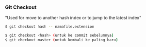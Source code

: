 ### Git Checkout

"Used for move to another hash index or to jump to the latest index"

```sh
$ git checkout hash -- namafile.extension

$ git checkout <hash> (untuk ke commit sebelumnya)
$ git checkout master (untuk kembali ke paling baru)
```
